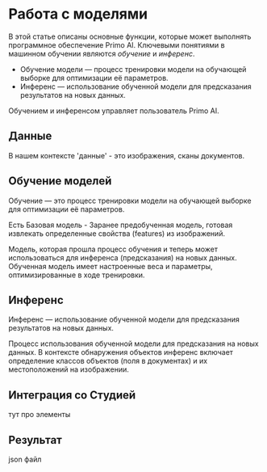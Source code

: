 # Работа с моделями

В этой статье описаны основные функции, которые может выполнять программное обеспечение Primo AI. Ключевыми понятиями в машинном обучении являются *обучение* и *инференс*. 

* Обучение модели — процесс тренировки модели на обучающей выборке для оптимизации её параметров.
* Инференс — использование обученной модели для предсказания результатов на новых данных.

Обучением и инференсом управляет пользователь Primo AI.

## Данные

В нашем контексте 'данные' - это изображения, сканы документов.


## Обучение моделей

Обучение — это процесс тренировки модели на обучающей выборке для оптимизации её параметров.


Есть Базовая модель - Заранее предобученная модель, готовая извлекать определенные свойства (features) из изображений.

Модель, которая прошла процесс обучения и теперь может использоваться для инференса (предсказания) на новых данных. Обученная модель имеет настроенные веса и параметры, оптимизированные в ходе тренировки.



## Инференс

Инференс — использование обученной модели для предсказания результатов на новых данных.

Процесс использования обученной модели для предсказания на новых данных. В контексте обнаружения объектов инференс включает определение классов объектов (поля в документах) и их местоположений на изображении. 



## Интеграция со Студией

тут про элементы

## Результат

json файл
